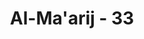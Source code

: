 ---
title: "Al-Ma'arij - 33"
no: 33
arabic_no: ٣٣
ayah: وَالَّذِيْنَ هُمْ بِشَهٰدٰتِهِمْ قَاۤىِٕمُوْنَۖ
translation: "dan orang-orang yang berpegang teguh pada kesaksiannya, "
tafsir: "Maksud kalimat “orang yang berpegang teguh dengan kesaksiannya” yang terdapat dalam ayat ini ialah orang yang mau melaksanakan kesaksian bila diperlukan dan bila menjadi saksi, ia melakukannya dengan benar, tidak berbohong, tidak mengubah atau menyembunyikan sesuatu dalam kesaksiannya itu. Firman Allah:\n\nDan janganlah kamu menyembunyikan kesaksian, karena barang siapa menyembunyikannya, sungguh, hatinya kotor (berdosa). Allah Maha Mengetahui apa yang kamu kerjakan. (al-Baqarah/2: 283)\n\nManusia juga diperintahkan untuk melaksanakan kesaksian guna menegakkan keadilan dengan tujuan mencari keridaan Allah, bukan untuk suatu maksud yang berlawanan dengan ajaran-Nya. \n\nPersaksikanlah dengan dua orang saksi yang adil di antara kamu dan hendaklah kamu tegakkan kesaksian itu karena Allah. (Al-Alaq/65: 2)"
---